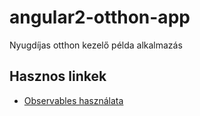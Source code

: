 # angular2-otthon-app
Nyugdíjas otthon kezelő példa alkalmazás

## Hasznos linkek
* [Observables használata](https://angular-2-training-book.rangle.io/handout/observables/using_observables.html)
